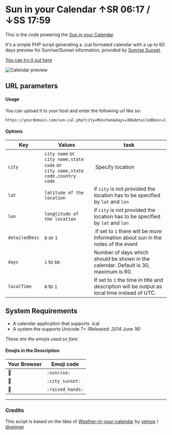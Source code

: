 # Sun in your Calendar   ↑SR 06:17 / ↓SS 17:59

This is the code powering the [Sun in your Calendar](https://sun.maxmichels.de/?from=github.com).

It's a simple PHP script generating a .ical formated calendar with a up to 60 days preview for Sunrise/Sunset information, provided by [Sunrise Sunset](https://sunrise-sunset.org/).

[You can try it out here](https://sun.maxmichels.de/?from=github.com)

![Calendar preview](https://sun.maxmichels.de/screenshot-calendar.png)

## URL parameters

#### Usage
You can upload it to your host and enter the following url like so:

```url
https://yourdomain.com/sun-cal.php?city=München&days=30&detailedDesc=1
```

#### Options

Key | Values | task
--- | ------ | ---
`city` | `city name` or <br>`city name,state code` or <br>`city name,state code,country code` | Specify location
`lat` | `latitude of the location` | if `city` is not provided the location has to be specified by `lat` and `lon`
`lon` | `longtitude of the location`| if `city` is not provided the location has to be specified by `lat` and `lon`
`detailedDesc` | `0` or `1` | if set to `1` there will be more Information about sun in the notes of the event
`days` | `1` to `60` | Number of days which should be shown in the calendar. Default is 30, maximum is 60.
`localTime` | `0` to `1` | If set to `1` the time in title and description will be output as local time instead of UTC.

## System Requirements

- A calendar application that supports .ical
- A system the supports Unicode 7+ *(Released: 2014 June 16)*

*These are the emojis used so fare:*

#### Emojis in the Description

Your Browser | Emoji code
------------ | ----------
🌅 | `:sunrise:`
🌇  | `:city_sunset:`
🙌 | `:raised_hands:`

---
### Credits

This script is based on the Idea of [Weather-in-your-calendar](https://github.com/vejnoe/weather-in-your-calendar/) by [vejnoe](https://vejnoe.dk/) / [@vejnoe](https://github.com/vejnoe)
